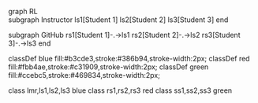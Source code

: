 
graph RL	
subgraph Instructor
ls1[Student 1]
ls2[Student 2]
ls3[Student 3]
end

subgraph GitHub
rs1[Student 1]-.->ls1
rs2[Student 2]-.->ls2
rs3[Student 3]-.->ls3
end

classDef blue fill:#b3cde3,stroke:#386b94,stroke-width:2px;
classDef red fill:#fbb4ae,stroke:#c31909,stroke-width:2px;
classDef green fill:#ccebc5,stroke:#469834,stroke-width:2px;

class lmr,ls1,ls2,ls3 blue
class rs1,rs2,rs3 red
class ss1,ss2,ss3 green
